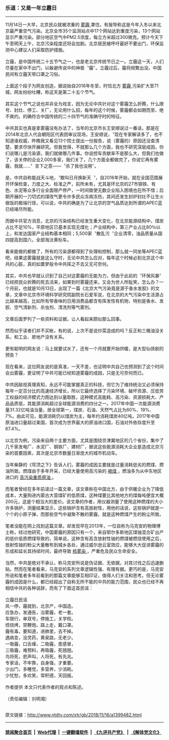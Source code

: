 ### 乐道：又是一年立霾日
------------------------

<div class="wysiwyg">
 11月14日一大早，北京民众就被浓重的
 <a href="http://www.ntdtv.com/xtr/gb/articlelistbytag_雾霾.html" target="_blank">
  雾霾
 </a>
 罩住。有报导称这是今年入冬以来北京最严重空气污染。北京全市35个监测站点中17个网站达到重度污染，13个网站显示严重污染。部分地区空气中PM2.5浓度，每立方米超过300微克。预计今天下午至明天上午，北京污染程度还将会加剧。北京居民被呼吁最好不要出门，环保监测中心建议人们采取防护措施。
 <br/>
 <br/>
 立霾，是中国传统二十五节气之一，也是老北京传统节日之一。立霾这一天，人们尽量在家中不出门，以躲避传说中的神兽〝霾〞。立霾过后，霾将频繁出没。中国民间有立霾天带口罩之习俗。
 <br/>
 <br/>
 上面这个段子为网友创造，据说始自2016年冬至，时恰北方
 <a href="http://www.ntdtv.com/xtr/gb/articlelistbytag_雾霾.html" target="_blank">
  雾霾
 </a>
 污染扩大至71城，网友纷纷吐糟，称这天是第二十五个节气。
 <br/>
 <br/>
 其实这个节气之说也并非全为戏言，因为无论中共针对这个雾霾怎么折腾，什么限号、封灶、停工、关厂，无论用什么招，每年的这个时候，雾霾都会如期而至、绝不爽约。的确符合中国传统的二十四节气的准确守时的特征。
 <br/>
 <br/>
 中共其实也真是拿雾霾没有办法了，当年的北京市长王安顺说过一番话，那是在2014年北京人代会朝阳区代表团审议现场，王安顺说，〝现在专家解读多了，也不知道谁权威，昨晚我又看见13个院士提出一份报告，说（雾霾的）原因还没查清楚，要求尽快开展研究。但我觉得，不就那么几个方面，我也不研究深层成因，你们说哪儿是污染源，我们就做哪几件事。你说控车贡献率不是那么大，但我们也做了，该关停的企业2,000多家，我们关了，几个方面全都做完了，你说它再有雾霾，我就……〞言下之意——〝杀了我也没用〞。
 <br/>
 <br/>
 是，中共自称能战天斗地，〝敢叫日月换新天〝，自2016年开始，就在全国范围展开环保检查，力度之大、标准之严，前所未有，尤其是环北京的27市钢铁、有色、水泥等众多行业全面限产停产，一时间致使无数企业陷入困境也在所不惜；后期开展的一刀切式的煤改气更令许多民众冻病冻伤，其间还发生封炉封灶不让生火做饭的极端行径，可以说，中共的确是为了让北京的空气品质达到所谓的APEC蓝已经竭尽所能。
 <br/>
 <br/>
 而据中共官方消息，北京的污染结构已经发生重大变化，在北京能源结构中，煤炭占比不足10%，平原地区已基本实现无煤化；产业结构中，第三产业占比80％以上，和发达国家产业结构基本相同；5,500家〝散乱污〝企业清零，油品质量从国四提高到国六，全部淘汰黄标车。
 <br/>
 <br/>
 看来能做的都做了，所有的污染源都得到了处理和控制，那么就一同坐等APEC蓝吧，结果这雾霾就是这么守时，无论中共怎么应对，每年这个时候必到北京这个中共的心脏，真的如噩梦般令中共挥之不去又无可奈何。
 <br/>
 <br/>
 其实，中共也早就认识到了自己对这雾霾的无能为力，但由于此前的〝环保风暴〞已经把民众折腾的死去活来，如果到时雾霾还来，又会为世人所耻笑，怎么办？一个月前，也就是10月13日，出现了一篇《北京大气污染竟是源于香水发胶》的文章，文章中北京市环境科学研究院副院长石爱军说，在北京的大气污染中生活源占比越来越高，比如所有带香味的日用消费品都含有挥发性有机物，特别是香水、发胶、空气清新剂、杀虫剂、清洗剂等气雾剂。
 <br/>
 <br/>
 文章后面罗列了一些资料和证据，让人看起来颇似那么回事。
 <br/>
 <br/>
 然而似乎读者们并不买帐，有的说，上次不是说炒菜造成的吗？反正和三桶油没关系，和工业、房地产没有关系。
 <br/>
 <br/>
 更有聪明的网友说：马上就要试水了，还有一个月就要开始供暖，是大型仙侠剧的预告？
 <br/>
 <br/>
 现在看来，这位网友说的是真准，一天不差，也证明中共自己也预测到了这个时间会出雾霾，更证明了中共可能已经知道雾霾的成因，只是无可奈何而已。
 <br/>
 <br/>
 中共因敌视真理真知，永远不可能掌握真正的科技，但它为了维持统治又必须保持每年一定百分比的高速经济增长，所以它最终选择了污染环境、破坏资源、压低劳工权益的经济模式力图达到以量取胜，这种模式高能耗、高污染、资源损耗大、产品品质低，其能源消耗超过全球能源消费的四分之一。2017年中国一次能源消费量31.32亿吨油当量，居全球第一，煤炭、石油、天然气占比为60%、19%、7%。由此可见，能源消耗仍以煤炭为主，每年约消耗煤炭40亿吨，2017年中国原油进口量超过美国，首次成为世界最大的原油进口国，石油对外依存度升至67.4%。
 <br/>
 <br/>
 以北京为例，污染来自两个主要方面，尤其是围绕京津冀地区的几个省份，集中了几千家发电厂、水泥厂、钢铁厂、建材厂，据说这些能源消耗大企业是造成北京污染的首要因素，其次是北京市数量日渐庞大的城市机动车。
 <br/>
 <br/>
 当年柴静的《穹顶之下》告诉人们，雾霾的成因主要就是过量消耗低劣的燃煤、燃油所致。燃煤由于多年开采，已经大量使用高污染的
 <a href="http://www.ntdtv.com/xtr/gb/articlelistbytag_褐煤.html" target="_blank">
  褐煤
 </a>
 ，燃油多为从中东地区进口的
 <a href="http://www.ntdtv.com/xtr/gb/articlelistbytag_高污染重质原油.html" target="_blank">
  高污染重质原油
 </a>
 。
 <br/>
 <br/>
 而笔者曾经在多年前读过一篇文章，该文章称在中国北方，由于供暖企业为了降低成本，大量购进内蒙古大营煤矿的低质煤，这种煤要比其他地方的煤每吨便宜大概200元，这是个相当大的差价。该文章的作者，用仪器测量了使用这种燃煤的大小许多锅炉，测量结果显示，这些锅炉含有高放射性，用他的话说，这些锅炉就是一个个的小原子弹，而那些空气中凝聚不散的雾霾，就是这种燃煤产生的粉尘所致。
 <br/>
 <br/>
 笔者没能在网上找到这篇文章。却发现早在2013年，一位自称为马克安的物理博士称，经过他研究，中国雾霾的原因只有一个，来自鄂尔多斯地区煤铀混合矿出产的低价低质燃煤导致的，简单说，这种含有高含放射性铀的燃煤被燃烧使用之后，放射性铀的粉尘大量散布到城乡各处，通过威尔逊云室效应，能够大大促进雾霾的形成和延长其持续时间，最终导致
 <a href="http://www.ntdtv.com/xtr/gb/articlelistbytag_核雾染.html" target="_blank">
  核雾染
 </a>
 ，严重危及民众生命安全。
 <br/>
 <br/>
 当然，中共是绝对不承认，称马克安所说是伪证据、无依据，对其讨伐之后迅速删贴。然而在笔者看来，马克安的系列文章逻辑性强、有理有据。更巧的是，马克安所说和笔者多年前看到的那篇文章能够互相印证，值得人们关注和思考。但无论雾霾的成因是什么，都已经超出了自称无所不能的中共的能力范围，民众也已经不再相信中共的各种说辞，而有了下面这首民谣：
 <br/>
 <br/>
 立霾日民谣
 <br/>
 风一停，霾就到，北京产，中国造。
 <br/>
 应急办，发通告，治雾霾，老一套。
 <br/>
 车限行，单双号，停施工，关学校。
 <br/>
 控烧烤，禁鞭炮，路上走，戴口罩。
 <br/>
 霾有毒，要知道，进肺里，去不掉。
 <br/>
 遇病变，没灵药，黄泉路，无老少。
 <br/>
 一吸霾，口舌燥，二吸霾，患感冒，
 <br/>
 三吸霾，难预料，再吸霾，死翘翘。
 <br/>
 鸟将死，悲声叫，人将死，有先兆。
 <br/>
 专家话，不牢靠，自身强，才重要。
 <br/>
 少出门，多睡觉，多营养，少消耗。
 <br/>
 少忧愁，多欢笑，常积德，天回报。
 <br/>
 <br/>
 作者提供 本文只代表作者的观点和陈述。
 <br/>
 <br/>
 （责任编辑：刘明湘）
</div>

<br/>原文链接：http://www.ntdtv.com/xtr/gb/2018/11/16/a1399482.html


------------------------
#### [禁闻聚合首页](https://github.com/gfw-breaker/banned-news/blob/master/README.md) &nbsp;|&nbsp; [Web代理](https://github.com/gfw-breaker/open-proxy/blob/master/README.md) &nbsp;|&nbsp; [一键翻墙软件](https://github.com/gfw-breaker/nogfw/blob/master/README.md) &nbsp;|&nbsp; [《九评共产党》](https://github.com/gfw-breaker/9ping.md/blob/master/README.md#九评之一评共产党是什么) &nbsp;|&nbsp; [《解体党文化》](https://github.com/gfw-breaker/jtdwh.md/blob/master/README.md#绪论)